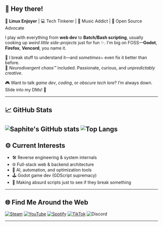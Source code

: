 
## 👋 Hey there!

🐧 **Linux Enjoyer** | 💻 Tech Tinkerer | 🎵 Music Addict | 🦊 Open Source Advocate

I play with everything from **web dev** to **Batch/Bash scripting**, usually cooking up *weird little side-projects* just for fun ✨. I'm big on FOSS—**Godot**, **Firefox**, **Vencord**, you name it.

🔧 I break stuff to understand it—and *sometimes~* even fix it better than before.  
🧠 *Neurodivergent chaos™* included. Passionate, curious, and *unpredictably creative*.

🎮 Want to talk *game dev*, *coding*, or *obscure tech lore*? I’m always down. Slide into my DMs! 📩

---

## 📈 GitHub Stats

![Saphite's GitHub stats](https://github-readme-stats.vercel.app/api?username=saph1te&show_icons=true&theme=tokyonight&border_radius=12&hide_rank=false) ![Top Langs](https://github-readme-stats.vercel.app/api/top-langs/?username=saph1te&layout=compact&theme=tokyonight&border_radius=12)
---

## ⚙️ Current Interests

- 🛠️ Reverse engineering & system internals  
- 🌐 Full-stack web & backend architecture  
- 🧠 AI, automation, and optimization tools  
- 🕹️ Godot game dev (GDScript supremacy)  
- 🧪 Making absurd scripts just to see if they break something

---

## 🌐 Find Me Around the Web

[![Steam](https://img.shields.io/badge/Steam-Profile-000?logo=steam&logoColor=white)](https://steamcommunity.com/profiles/76561199074085646)
[![YouTube](https://img.shields.io/badge/YouTube-Channel-FF0000?logo=youtube&logoColor=white)](https://www.youtube.com/@saph1tesaph1te-h8c)
[![Spotify](https://img.shields.io/badge/Spotify-Vibes-1DB954?logo=spotify&logoColor=white)](https://open.spotify.com/user/312vyv67gd4uylfy6dfltmkw3sme)
[![TikTok](https://img.shields.io/badge/TikTok-@.saphite-000?logo=tiktok)](https://www.tiktok.com/@.saphite?lang=en)
![Discord](https://img.shields.io/badge/Discord-@saph1te-5865F2?logo=discord&logoColor=white)

---
